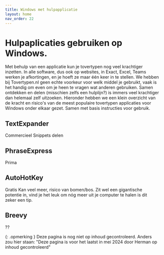 ```yaml
---
title: Windows met hulpapplicatie
layout: home
nav_order: 22
---
```


# Hulpaplicaties gebruiken op Windows.

Met behulp van een applicatie kun je tovertypen nog veel krachtiger inzetten. In alle software, dus ook op websites, in Exact, Excel, Teams werken je afkortingen, en je hoeft ze maar één keer in te stellen. 
We hebben bij Tovertypen.nl geen echte voorkeur voor welk middel je gebruikt, vaak is het handig om even om je heen te vragen wat anderen gebruiken. Samen ontdekken en delen (misschien zelfs een hulplijn?) is immers veel krachtiger dan helemaal zelf uitzoeken. Hieronder hebben we een klein overzicht van de kracht en risico's van de meest populaire tovertypen applicaties voor Windows onder elkaar gezet. Samen met basis instructies voor gebruik.

## TextExpander
Commercieel
Snippets delen
## PhraseExpress
Prima
## AutoHotKey
Gratis
Kan veel meer, risico van bomen/bos. Zit wel een gigantische potentie in, vind je het leuk om nóg meer uit je computer te halen is dit zeker een tip.
## Breevy
??

{: .opmerking }
Deze pagina is nog niet op inhoud gecontroleerd. Anders zou hier staan: "Deze pagina is voor het laatst in mei 2024 door Herman op inhoud gecontroleerd"
